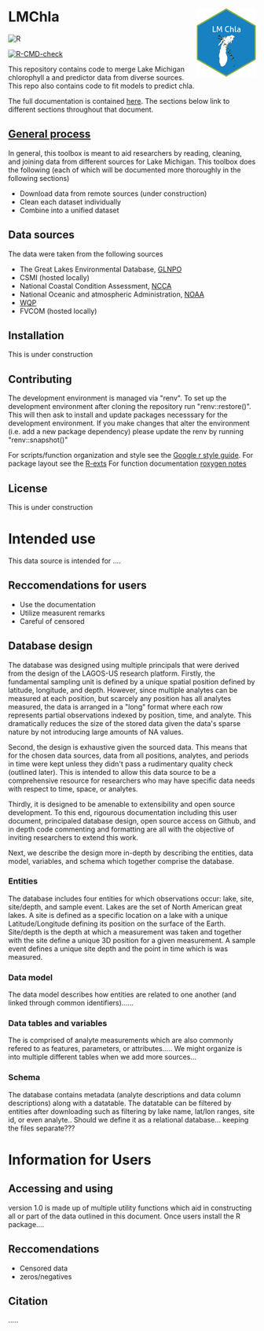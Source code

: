 # LMChla <img src="man/figures/logo.png" align="right" height="139" alt="" />

![R](https://img.shields.io/badge/r-%23276DC3.svg?style=for-the-badge&logo=r&logoColor=white)

<!-- badges: start -->
[![R-CMD-check](https://github.com/kvitense/LM_Chla/actions/workflows/R-CMD-check.yaml/badge.svg)](https://github.com/kvitense/LM_Chla/actions/workflows/R-CMD-check.yaml)
<!-- badges: end -->

This repository contains code to merge Lake Michigan chlorophyll a and predictor data from diverse sources. This repo also contains code to fit models to predict chla.

The full documentation is contained [here](docs/UserInfo.md). The sections below link to different sections throughout that document.


## [General process](docs/useNdesign.md)
In general, this toolbox is meant to aid researchers by reading, cleaning, and joining data from different sources for Lake Michigan. This toolbox does the following (each of which will be documented more thoroughly in the following sections)

- Download data from remote sources (under construction)
- Clean each dataset individually
- Combine into a unified dataset

## Data sources
The data were taken from the following sources

- The Great Lakes Environmental Database, [GLNPO](https://cdx.epmeea.gov/)
- CSMI (hosted locally)
- National Coastal Condition Assessment, [NCCA](https://www.epa.gov/national-aquatic-resource-surveys/ncca)
- National Oceanic and atmospheric Administration, [NOAA](https://www.noaa.gov/)
- [WQP](https://www.waterqualitydata.us/)
- FVCOM (hosted locally)

## Installation 
This is under construction


## Contributing
The development environment is managed via "renv". To set up the development environment after cloning the repository run "renv::restore()". This will then ask to install and update packages necesssary for the development environment. If you make changes that alter the environment (i.e. add a new package dependency) please update the renv by running "renv::snapshot()"

For scripts/function organization and style see the [Google r style guide](https://google.github.io/styleguide/Rguide.html). 
For package layout see the [R-exts](https://cran.r-project.org/doc/manuals/R-exts.pdf)
For function documentation [roxygen notes](https://roxygen2.r-lib.org/articles/rd.html)

## License
This is under construction

# Intended use
This data source is intended for ....

## Reccomendations for users
- Use the documentation
- Utilize measurent remarks
- Careful of censored

## Database design
The database was designed using multiple principals that were derived from the design of the LAGOS-US research platform. Firstly, the fundamental sampling unit is defined by a unique spatial position defined by latitude, longitude, and depth. However, since multiple analytes can be measured at each position, but scarcely any position has all analytes measured, the data is arranged in a "long" format where each row represents partial observations indexed by position, time, and analyte. This dramatically reduces the size of the stored data given the data's sparse nature by not introducing large amounts of NA values.

Second, the design is exhaustive given the sourced data. This means that for the chosen data sources, data from all positions, analytes, and periods in time were kept unless they didn't pass a rudimentary quality check (outlined later). This is intended to allow this data source to be a comprehensive resource for researchers who may have specific data needs with respect to time, space, or analytes.

Thirdly, it is designed to be amenable to extensibility and open source development. To this end, rigourous documentation including this user document, principaled database design, open source access on Github, and in depth code commenting and formatting are all with the objective of inviting researchers to extend this work.

Next, we describe the design more in-depth by describing the entities, data model, variables, and schema which together comprise the database.

### Entities
The database includes four entities for which observations occur: lake, site, site/depth, and sample event. Lakes are the set of North American great lakes. A site is defined as a specific location on a lake with a unique Latitude/Longitude defining its position on the surface of the Earth. Site/depth is the depth at which a measurement was taken and together with the site define a unique 3D position for a given measurement. A sample event defines a unique site depth and the point in time which is was measured.

### Data model
The data model describes how entities are related to one another (and linked through common identifiers)......

### Data tables and variables
The <database> is comprised of analyte measurements which are also commonly refered to as features, parameters, or attributes..... We might organize is into multiple different tables when we add more sources...

### Schema
The database contains metadata (analyte descriptions and data column descriptions) along with a datatable. The datatable can be filtered by entities after downloading such as filtering by lake name, lat/lon ranges, site id, or even analyte.. Should we define it as a relational database... keeping the files separate??? 



# Information for <DataBase> Users

## Accessing and using
<database> version 1.0 is made up of multiple utility functions which aid in constructing all or part of the data outlined in this document. Once users install the R package....


## Reccomendations 
- Censored data
- zeros/negatives

## Citation
.....
